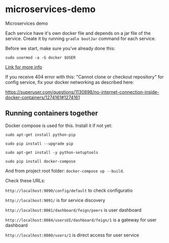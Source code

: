 # microservices-demo
Microservices demo

Each service have it's own docker file and depends on a jar file of the service.
Create it by running `gradle bootJar` command for each service.

Before we start, make sure you've already done this:

`sudo usermod -a -G docker $USER`

[Link for more info](https://techoverflow.net/2017/03/01/solving-docker-permission-denied-while-trying-to-connect-to-the-docker-daemon-socket/)

If you receive 404 error with this: "Cannot clone or checkout repository" for config service,
fix your docker networking as described here:

https://superuser.com/questions/1130898/no-internet-connection-inside-docker-containers/1274161#1274161

## Running containers together

Docker compose is used for this. Install it if not yet:

`sudo apt-get install python-pip`

`sudo pip install --upgrade pip`

`sudo apt-get install -y python-setuptools`

`sudo pip install docker-compose`

And from project root folder: `docker-compose up --build`.

Check these URLs:

`http://localhost:9090/config/default` to check configuratio

`http://localhost:9091/` is for service discovery

`http://localhost:8081/dashboard/feign/peers` is user dashboard

`http://localhost:8084/usersUI/dashboard/feign/1` is a gateway for user dashboard

`http://localhost:8080/users/1` is direct access for user service
